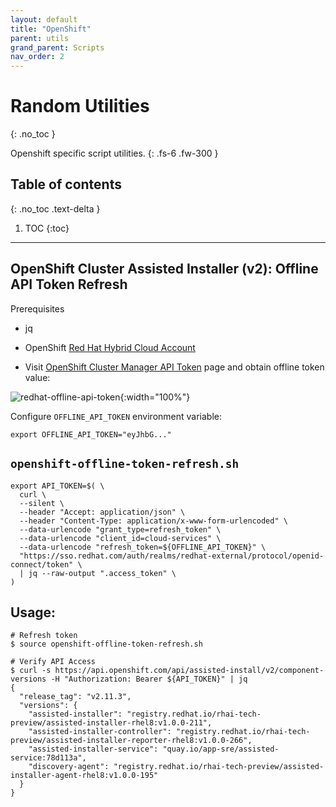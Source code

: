 ```yaml
---
layout: default
title: "OpenShift"
parent: utils
grand_parent: Scripts
nav_order: 2
---
```


# Random Utilities
{: .no_toc }

Openshift specific script utilities.
{: .fs-6 .fw-300 }

## Table of contents
{: .no_toc .text-delta }

1. TOC
{:toc}

---

## OpenShift Cluster Assisted Installer (v2): Offline API Token Refresh

Prerequisites

* jq
* OpenShift [Red Hat Hybrid Cloud Account](https://console.redhat.com/)

* Visit [OpenShift Cluster Manager API Token](https://console.redhat.com/openshift/token/show) page and obtain offline token value:

![redhat-offline-api-token](https://github.com/natemollica-nm/devops/assets/57850649/39788dc3-f3b1-45c7-bd7e-de635fdac7e1){:width="100%"}

Configure `OFFLINE_API_TOKEN` environment variable:

```shell
export OFFLINE_API_TOKEN="eyJhbG..."
```

## `openshift-offline-token-refresh.sh`

```shell
export API_TOKEN=$( \
  curl \
  --silent \
  --header "Accept: application/json" \
  --header "Content-Type: application/x-www-form-urlencoded" \
  --data-urlencode "grant_type=refresh_token" \
  --data-urlencode "client_id=cloud-services" \
  --data-urlencode "refresh_token=${OFFLINE_API_TOKEN}" \
  "https://sso.redhat.com/auth/realms/redhat-external/protocol/openid-connect/token" \
  | jq --raw-output ".access_token" \
)
```

## Usage:

```shell
# Refresh token
$ source openshift-offline-token-refresh.sh
```

```shell
# Verify API Access
$ curl -s https://api.openshift.com/api/assisted-install/v2/component-versions -H "Authorization: Bearer ${API_TOKEN}" | jq
{
  "release_tag": "v2.11.3",
  "versions": {
    "assisted-installer": "registry.redhat.io/rhai-tech-preview/assisted-installer-rhel8:v1.0.0-211",
    "assisted-installer-controller": "registry.redhat.io/rhai-tech-preview/assisted-installer-reporter-rhel8:v1.0.0-266",
    "assisted-installer-service": "quay.io/app-sre/assisted-service:78d113a",
    "discovery-agent": "registry.redhat.io/rhai-tech-preview/assisted-installer-agent-rhel8:v1.0.0-195"
  }
}
```
